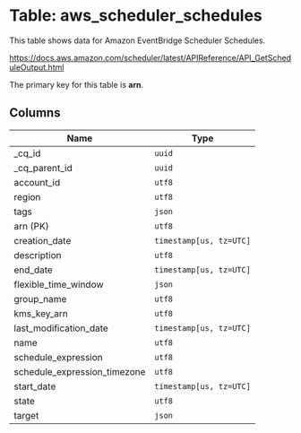 # Table: aws_scheduler_schedules

This table shows data for Amazon EventBridge Scheduler Schedules.

https://docs.aws.amazon.com/scheduler/latest/APIReference/API_GetScheduleOutput.html

The primary key for this table is **arn**.

## Columns

| Name          | Type          |
| ------------- | ------------- |
|_cq_id|`uuid`|
|_cq_parent_id|`uuid`|
|account_id|`utf8`|
|region|`utf8`|
|tags|`json`|
|arn (PK)|`utf8`|
|creation_date|`timestamp[us, tz=UTC]`|
|description|`utf8`|
|end_date|`timestamp[us, tz=UTC]`|
|flexible_time_window|`json`|
|group_name|`utf8`|
|kms_key_arn|`utf8`|
|last_modification_date|`timestamp[us, tz=UTC]`|
|name|`utf8`|
|schedule_expression|`utf8`|
|schedule_expression_timezone|`utf8`|
|start_date|`timestamp[us, tz=UTC]`|
|state|`utf8`|
|target|`json`|